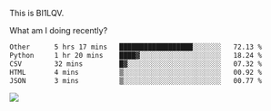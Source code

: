 This is BI1LQV.

What am I doing recently?

<!--START_SECTION:waka-->

```txt
Other      5 hrs 17 mins   ██████████████████░░░░░░░   72.13 %
Python     1 hr 20 mins    ████▓░░░░░░░░░░░░░░░░░░░░   18.24 %
CSV        32 mins         █▓░░░░░░░░░░░░░░░░░░░░░░░   07.32 %
HTML       4 mins          ▒░░░░░░░░░░░░░░░░░░░░░░░░   00.92 %
JSON       3 mins          ▒░░░░░░░░░░░░░░░░░░░░░░░░   00.77 %
```

<!--END_SECTION:waka-->

<img src="https://github-readme-stats.vercel.app/api?username=bi1lqv&show_icons=true&count_private=true">
